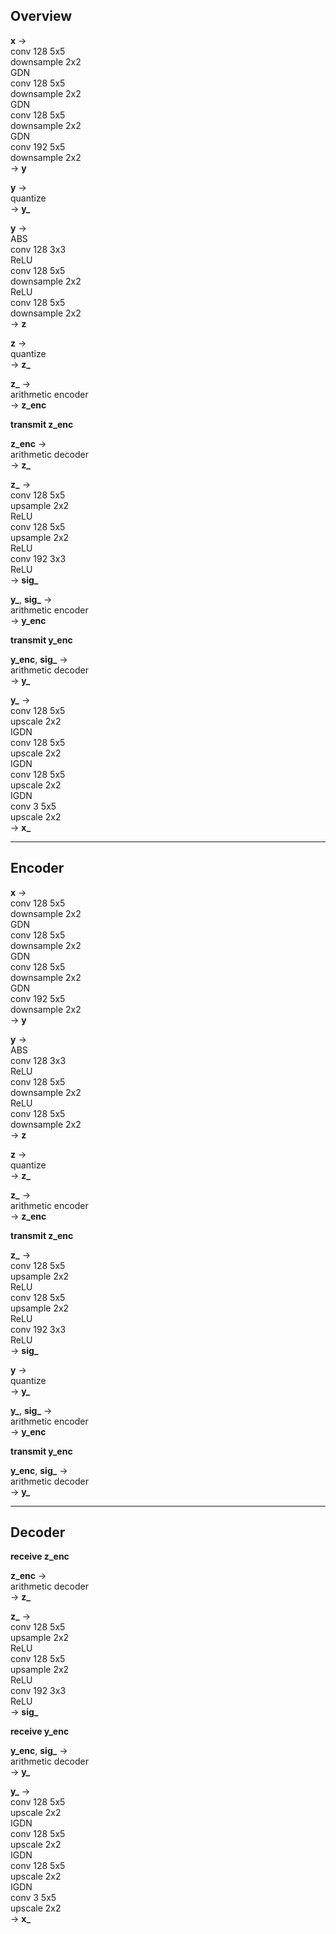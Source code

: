 ## Overview

**x** ->  
conv 128 5x5  
downsample 2x2  
GDN  
conv 128 5x5  
downsample 2x2  
GDN  
conv 128 5x5  
downsample 2x2  
GDN  
conv 192 5x5  
downsample 2x2  
-> **y**

**y** ->  
quantize  
-> **y_**

**y** ->  
ABS  
conv 128 3x3  
ReLU  
conv 128 5x5  
downsample 2x2  
ReLU  
conv 128 5x5  
downsample 2x2  
-> **z**

**z** ->  
quantize  
-> **z_**

**z_** ->  
arithmetic encoder  
-> **z_enc**

**transmit z_enc**

**z_enc** ->  
arithmetic decoder  
-> **z_**

**z_** ->  
conv 128 5x5  
upsample 2x2  
ReLU  
conv 128 5x5  
upsample 2x2  
ReLU  
conv 192 3x3  
ReLU  
-> **sig_**

**y_**, **sig_** ->  
arithmetic encoder  
-> **y_enc**

**transmit y_enc**

**y_enc**, **sig_** ->  
arithmetic decoder  
-> **y_**

**y_** ->  
conv 128 5x5  
upscale 2x2  
IGDN  
conv 128 5x5  
upscale 2x2  
IGDN  
conv 128 5x5  
upscale 2x2  
IGDN  
conv 3 5x5  
upscale 2x2  
-> **x_**

---

## Encoder

**x** ->  
conv 128 5x5  
downsample 2x2  
GDN  
conv 128 5x5  
downsample 2x2  
GDN  
conv 128 5x5  
downsample 2x2  
GDN  
conv 192 5x5  
downsample 2x2  
-> **y**

**y** ->  
ABS  
conv 128 3x3  
ReLU  
conv 128 5x5  
downsample 2x2  
ReLU  
conv 128 5x5  
downsample 2x2  
-> **z**

**z** ->  
quantize  
-> **z_**

**z_** ->  
arithmetic encoder  
-> **z_enc**

**transmit z_enc**

**z_** ->  
conv 128 5x5  
upsample 2x2  
ReLU  
conv 128 5x5  
upsample 2x2  
ReLU  
conv 192 3x3  
ReLU  
-> **sig_**

**y** ->  
quantize  
-> **y_**

**y_**, **sig_** ->  
arithmetic encoder  
-> **y_enc**

**transmit y_enc**

**y_enc**, **sig_** ->  
arithmetic decoder  
-> **y_**

---

## Decoder

**receive z_enc**

**z_enc** ->  
arithmetic decoder  
-> **z_**

**z_** ->  
conv 128 5x5  
upsample 2x2  
ReLU  
conv 128 5x5  
upsample 2x2  
ReLU  
conv 192 3x3  
ReLU  
-> **sig_**

**receive y_enc**

**y_enc**, **sig_** ->  
arithmetic decoder  
-> **y_**

**y_** ->  
conv 128 5x5  
upscale 2x2  
IGDN  
conv 128 5x5  
upscale 2x2  
IGDN  
conv 128 5x5  
upscale 2x2  
IGDN  
conv 3 5x5  
upscale 2x2  
-> **x_**
